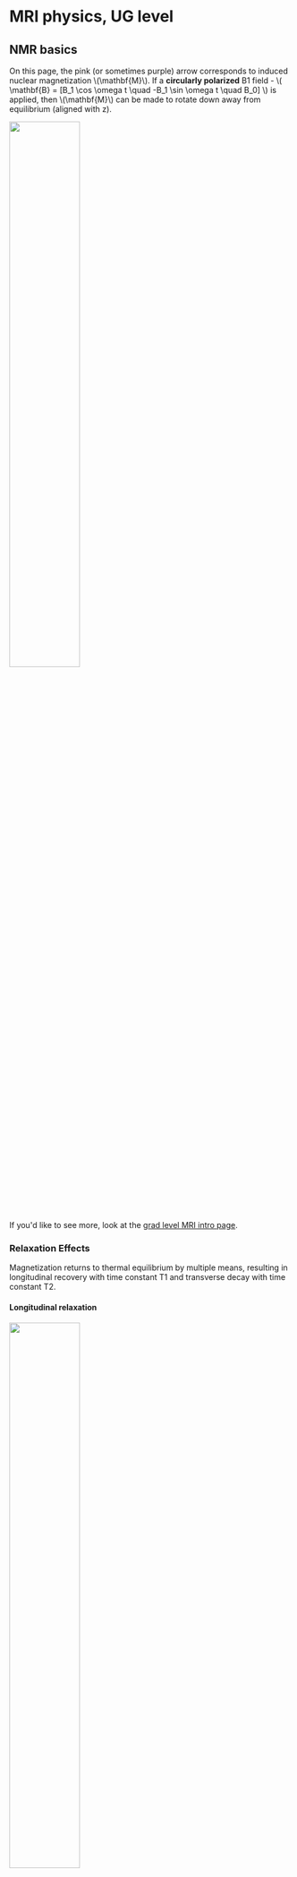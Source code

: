 

# MRI physics, UG level

## NMR basics

On this page, the pink (or sometimes purple) arrow corresponds to induced nuclear magnetization \\(\mathbf{M}\\). If a **circularly polarized** B1 field - \\( \mathbf{B} = [B_1 \cos \omega t \quad -B_1 \sin \omega t \quad B_0] \\) is applied, then \\(\mathbf{M}\\) can be made to rotate down away from equilibrium (aligned with z).

<img src="images/Bloch_Bminus_lab.gif" width="50%">

If you'd like to see more, look at the [grad level MRI intro page](teaching-mri-intro.html).

### Relaxation Effects

Magnetization returns to thermal equilibrium by multiple means, resulting in longitudinal recovery with time constant T1 and transverse decay with time constant T2.

#### Longitudinal relaxation

<img src="images/M_bloch_t1.gif" width="50%">

#### Transverse relaxation

<img src="images/M_bloch_t2graph.gif" width="50%">

Transverse relaxation can be subdivided into irreversible decay due to random interactions (T2):

<img src="images/M_bloch_t2.gif" width="30%">

and reversible decay due to microscopic (but constant) field perturbations (T2'):

<img src="images/M_bloch_t2prime.gif" width="30%">

The reversible decay can be recovered by applying a second RF pulse to form a **SPIN ECHO**
<img src="images/M_spin_echo.gif" width="90%">

More generally, after excitation by 90 degree pulse, the magnetization will return to equilibrium by a combination of T1 and T2 relaxation. This is called a **Free Indunction Decay (FID)**

<img src="images/FID_lab.gif" width="60%">

Note that \\(\mathbf{M}\\) *does not* rotate back to equilibrium - the transverse and longitudinal relaxation components are independent. Note also that the Larmor frequency here is exaggeratedly small. In reality \\(\omega\\) is in the range of 100MHz, making one period of rotation about 10ns, whereas the relaxation times are in the range of 10s to 100s of milliseconds. Hence the precession rotation depicted here would in reality be much faster (this is true for all the diagrams on this page) but has been slowed down to make easier to interpret.

#### Relaxation rates and correlation times
Transverse and longitudinal relaxation are caused by the fluctuating local fields experienced by each spin moment. Taking a simplistic view, longitudinal relaxation is caused by the transverse component of the local fields, while transverse relaxation relates to the longitudinal component of the local fields. The latter effect is more straightforward to visualise. Imagine that a collection of spins experiences very slowly varying fluctuating background field as shown below:

<img src="images/T2_slow_fluctuation.gif" width="40%">

As before the arrows correspond to the precessing phases of the spins. The grey colours correspond to the local strength of the magnetic field (longitudinal component). If this fluctuates it causes the precession frequency of the spins to locally speed up and slow down. The result (exaggerated here for bigger effect) is that the spins rapidly lose phase coherence. This corresponds to a **short T2 time**.

Now imagine the opposite scenario where we have very rapidly fluctuating fields:

<img src="images/T2_fast_fluctuation.gif" width="40%">

The fields have the same strength, but since the fluctuations are fast they don't accumulate a big difference on the spins phase over time. In this example the fast fluctuation (i.e. short correlation time) gives rise to a **long T2 time**. With reference to above, the T2' (reversible) decay corresponds to background fields that are not time varying. The T2 decay (irreversible) corresponds to all randomly temporally fluctuating fields.




<br>
<br>

## Spatial Encoding

### Gradient Waveforms
Applied gradient fields can be characterized by a time variable waveform:

<img src="images/output_sDdnMn.gif" width="90%">

<br>

### Spin Warp method
Imagine we are imaging an object with this spin density:

<img src="images/spinwarpVD_density.png" width="25%">

After excitation, the transverse magnetization is precessing when viewed in the laboratory frame:

<img src="images/spinwarp_VD_larmor.gif" width="25%">


If a gradient is applied in the x-direction (Left to Right) we get spatial variation in precession frequency that means some move faster and some slower than the Larmor frequency:

<img src="images/spinwarp_VD_larmor_Gx.gif" width="25%">

If a gradient is applied in the y-direction, the same is true:

<img src="images/spinwarp_VD_larmor_Gy.gif" width="25%">

**Phase Encoding** involves applying gradients first in one direction and then another. This is best described in the k-space formalism and results in a combination of the above effects. The observed signal is always the integral over the entire sample, for example:

<img src="images/spinwarp_VD_larmor_Gx_plot.gif" width="25%">

This will be different for each applied gradient, and each gradient maps out a trajectory in k-space. We can plot the signals as a function of k, and then use an inverse FT to reconstruct the image.


<br>
<br>

## Steady state behaviour

If a sequence uses rapidly repeated RF pulses then magnetization does not have time to recover from one excitation to the rest. The result is that a dynamic equilibrium is reached, in which the longitudinal magnetization is less than the maximum available. For example, see the sequence below:


<img src="images/GRE_flip90_TR1000.gif" width="65%">

This is called saturation. If the repetition time is reduced, the effect is worse, and the steady-state magnetization is even smaller - the result from imaging would be lower signal.

<img src="images/GRE_flip90_TR500.gif" width="65%">

We find that in this case reducing the flip angle (below: from 90 to 60 degrees) can lead to an increase in signal, since the saturation effect is reduced

<img src="images/GRE_flip59_TR500.gif" width="65%">


<br>
<br>

## Quantitative MRI

In lectures we looked at an example of trying to measure the T1 and T2 of some different samples in test-tubes. Below are the images obtained using inversion recovery for different delay times (Ti):

<img src="images/inversiontimes.gif" width="65%">

Below are the same tubes, this time scanned with spin echo sequences using different echo times:

<img src="images/echotimes.gif" width="65%">

In both cases we calculate T1 and T2 for each pixel, using the relevant signal equation.

Below, T1:

<img src="images/fig_2017_11_10_11_28_40.png" width="65%">


Below, T2:

<img src="images/fig_2017_11_10_11_47_12.png" width="65%">

(c) Shaihan Malik 2017
